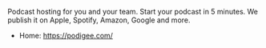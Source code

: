 Podcast hosting for you and your team. Start your podcast in 5 minutes. We publish it on Apple, Spotify, Amazon, Google and more.

* Home: https://podigee.com/
